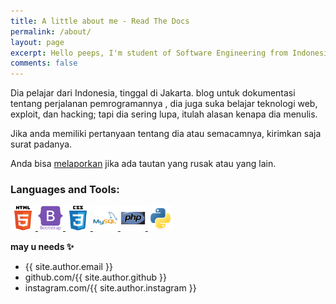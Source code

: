 ```yaml
---
title: A little about me - Read The Docs
permalink: /about/
layout: page
excerpt: Hello peeps, I'm student of Software Engineering from Indonesia, living in Jakarta. This blog for documentation about my programming journey.
comments: false
---
```


Dia pelajar dari Indonesia, tinggal di Jakarta. blog untuk dokumentasi tentang perjalanan pemrogramannya , dia juga suka belajar teknologi web, exploit, dan hacking; tapi dia sering lupa, itulah alasan kenapa dia menulis.

Jika anda memiliki pertanyaan tentang dia atau semacamnya, kirimkan saja surat padanya.

Anda bisa [melaporkan](https://instagram.com/kelinci7i8) jika ada tautan yang rusak atau yang lain.

<h3 align="left">Languages and Tools:</h3>
<p align="left"> <a href="https://www.w3.org/html/" target="_blank"> <img src="https://raw.githubusercontent.com/devicons/devicon/master/icons/html5/html5-original-wordmark.svg" alt="html5" width="40" height="40" /> </a> <a href="https://getbootstrap.com" target="_blank"> <img src="https://raw.githubusercontent.com/devicons/devicon/master/icons/bootstrap/bootstrap-plain-wordmark.svg" alt="bootstrap" width="40" height="40"/> </a> <a href="https://www.w3schools.com/css/" target="_blank"> <img src="https://raw.githubusercontent.com/devicons/devicon/master/icons/css3/css3-original-wordmark.svg" alt="css3" width="40" height="40"/> </a> <a href="https://www.mysql.com/" target="_blank"> <img src="https://raw.githubusercontent.com/devicons/devicon/master/icons/mysql/mysql-original-wordmark.svg" alt="mysql" width="40" height="40"/> </a> <a href="https://www.php.net" target="_blank"> <img src="https://raw.githubusercontent.com/devicons/devicon/master/icons/php/php-original.svg" alt="php" width="40" height="40"/> </a> <a href="https://www.python.org" target="_blank"> <img src="https://raw.githubusercontent.com/devicons/devicon/master/icons/python/python-original.svg" alt="python" width="40" height="40"/> </a> </p>
                        

**may u needs ✨**

- {{ site.author.email }}
- github.com/{{ site.author.github }}
- instagram.com/{{ site.author.instagram }}
